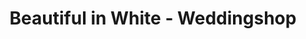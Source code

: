 ---
title: "Beautiful in White - Weddingshop"
url: /hameln/beautiful-in-white-weddingshop/
shop: Brautkleider
---